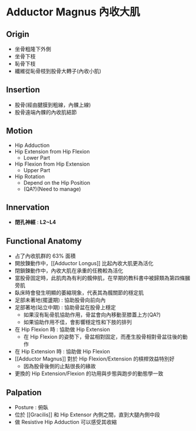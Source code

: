 # Adductor Magnus 內收大肌
## Origin
* 坐骨粗隆下外側
* 坐骨下枝
* 恥骨下枝
* 纖維從恥骨枝到股骨大轉子(內收小肌)  

## Insertion
* 股骨(經由腱膜到粗線，內髁上線)
* 股骨遠端內髁的內收肌結節  

## Motion
* Hip Adduction
* Hip Extension from Hip Flexion
	* Lower Part
* Hip Flexion from Hip Extension
	* Upper Part
* Hip Rotation
	* Depend on the Hip Position
	* (QA?)(Need to manage)  

## Innervation
* **閉孔神經** : **L2~L4**  

## Functional Anatomy
* 占了內收肌群的 63% 面積
* 開放鍊動作中，[[Adductor Longus]] 比起內收大肌更為活化
* 閉鎖鍊動作中，內收大肌在承重的任務較為活化
* 當股骨固定時，此肌肉為有利的髖伸肌，在早期的教科書中被歸類為第四條膕旁肌
* 臥床時會發生明顯的萎縮現象，代表其為髖關節的穩定肌
* 足部未著地(擺盪期) : 協助股骨向前向內
* 足部著地(站立中期) : 協助骨盆在股骨上穩定
	* 如果沒有恥骨肌協助作用，骨盆會向內移動至膝蓋上方(QA?)
	* 如果協助作用不佳，會影響穩定性和下肢的排列
* 在 Hip Flexion 時 : 協助做 Hip Extension
	* 在 Hip Flexion 的姿勢下，骨盆相對固定，而產生股骨相對骨盆往後的動作
* 在 Hip Extension 時 : 協助做 Hip Flexion
* [[Adductor Magnus]] 對於 Hip Flexion/Extension 的槓桿效益特別好
	* 因為股骨後側的止點很長的緣故
* 更換的 Hip Extension/Flexion 的功用與步態與跑步的動態學一致  

## Palpation
* Posture : 俯臥
* 位於 [[Gracilis]] 和 Hip Extensor 內側之間，直到大腿內側中段
* 做 Resistive Hip Adduction 可以感受其收縮